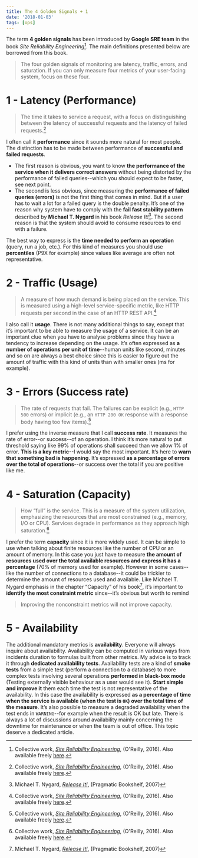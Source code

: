 ```yaml
---
title: The 4 Golden Signals + 1
date: '2018-01-03'
tags: [ops]
---
```


The term **4 golden signals** has been introduced by **Google SRE team** in the book *Site Reliability Engineering*[^1]. The main definitions presented below are borrowed from this book.

> The four golden signals of monitoring are latency, traffic, errors, and saturation. If you can only measure four metrics of your user-facing system, focus on these four.

# 1 - Latency (Performance)

> The time it takes to service a request, with a focus on distinguishing between the latency of successful requests and the latency of failed requests.[^1]

I often call it **performance** since it sounds more natural for most people. The distinction has to be made between performance of **successful and failed requests**.

* The first reason is obvious, you want to know **the performance of the service when it delivers correct answers** without being distorted by the performance of failed queries--which you should expect to be faster, see next point.
* The second is less obvious, since measuring the **performance of failed queries (errors)** is not the first thing that comes in mind. But if a user has to wait a lot for a failed query is the double penalty. It’s one of the reason why system have to comply with the **fail fast stability pattern** described by **Michael T. Nygard** in his book *Release It!*[^2]. The second reason is that the system should avoid to consume resources to end with a failure.

The best way to express is the **time needed to perform an operation** (query, run a job, etc.). For this kind of measures you should use **percentiles** (P9X for example) since values like average are often not representative.

# 2 - Traffic (Usage)

> A measure of how much demand is being placed on the service. This is measured using a high-level service-specific metric, like HTTP requests per second in the case of an HTTP REST API.[^1]

I also call it **usage**. There is not many additional things to say, except that it’s important to be able to measure the usage of a service. It can be an important clue when you have to analyse problems since they have a tendency to increase depending on the usage. It’s often expressed as **a number of operations per unit of time**--human units like second, minutes and so on are always a best choice since this is easier to figure out the amount of traffic with this kind of units than with smaller ones (ms for example).

# 3 - Errors (Success rate)

> The rate of requests that fail. The failures can be explicit (e.g., `HTTP 500` errors) or implicit (e.g., an `HTTP 200 OK` response with a response body having too few items).[^1]

I prefer using the inverse measure that I call **success rate**. It measures the rate of error--or success--of an operation. I think it’s more natural to put threshold saying like 99% of operations shall succeed than we allow 1% of error. **This is a key metric**--I would say the most important. It’s here to **warn that something bad is happening**. It’s expressed **as a percentage of errors over the total of operations**--or success over the total if you are positive like me.

# 4 - Saturation (Capacity)

> How “full” is the service. This is a measure of the system utilization, emphasizing the resources that are most constrained (e.g., memory, I/O or CPU). Services degrade in performance as they approach high saturation.[^1]

I prefer the term **capacity** since it is more widely used. It can be simple to use when talking about finite resources like the number of CPU or an amount of memory. In this case you just have to measure **the amount of resources used over the total available resources and express it has a percentage** (70% of memory used for example). However in some cases-- like the number of connections to a database--it could be trickier to determine the amount of resources used and available. Like Michael T. Nygard emphasis in the chapter “Capacity” of his book[^2], it’s important to **identify the most constraint metric** since--it’s obvious but worth to remind

> Improving the nonconstraint metrics will not improve capacity.

# 5 - Availability

The additional mandatory metrics is **availability**. Everyone will always inquire about availability. Availability can be computed in various ways from incidents duration to formulas built from other metrics. My advice is to track it through **dedicated availability tests**. Availability tests are a kind of **smoke tests** from a simple test (perform a connection to a database) to more complex tests involving several operations **performed in black-box mode** (Testing externally visible behaviour as a user would see it). **Start simple and improve it** them each time the test is not representative of the availability. In this case the availability is expressed **as a percentage of time when the service is available (when the test is `OK`) over the total time of the measure**. It’s also possible to measure a degraded availability when the test ends in `WARNING`--for example when the result is OK but late. There is always a lot of discussions around availability mainly concerning the downtime for maintenance or when the team is out of office. This topic deserve a dedicated article.

[^1]: Collective work, *[Site Reliability Engineering](https://www.goodreads.com/book/show/27968891-site-reliability-engineering)*, (O'Reilly, 2016). Also available freely [here](https://landing.google.com/sre/book/chapters/monitoring-distributed-systems.html).
[^2]: Michael T. Nygard, *[Release It!](https://www.goodreads.com/book/show/1069827.Release_It_)*, (Pragmatic Bookshelf, 2007)
